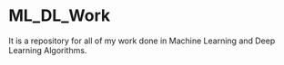# ML_DL_Work

It is a repository for all of my work done in Machine Learning and Deep Learning Algorithms.
